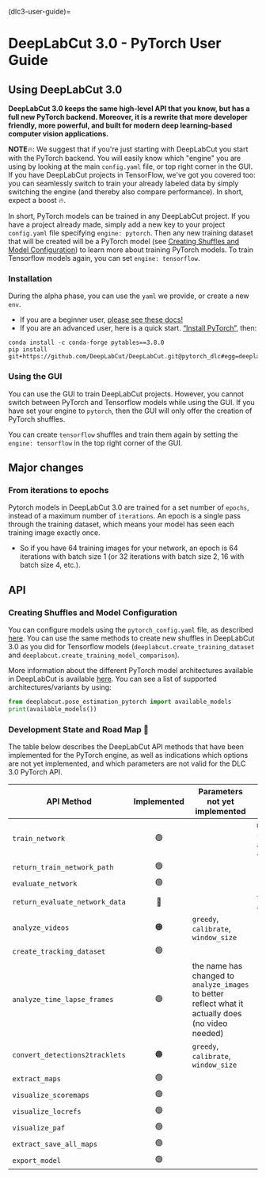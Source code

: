 (dlc3-user-guide)=
# DeepLabCut 3.0 - PyTorch User Guide

## Using DeepLabCut 3.0

**DeepLabCut 3.0 keeps the same high-level API that you know, but has a full new PyTorch backend. 
Moreover, it is a rewrite that more developer friendly, more powerful, and built for modern deep
learning-based computer vision applications.**

**NOTE**🔥: We suggest that if you're just starting with DeepLabCut you start with the PyTorch backend. 
You will easily know which "engine" you are using by looking at the main `config.yaml` file, or top right corner in the GUI. 
If you have DeepLabCut projects in TensorFlow, we've got you covered too: you can seamlessly switch to train your already labeled data
by simply switching the engine (and thereby also compare performance). In short, expect a boost 🔥.

In short, PyTorch models can be trained in any DeepLabCut project. If you have a project already made,  simply add a new key to your 
project `config.yaml` file specifying `engine: pytorch`. Then any new training dataset
that will be created will be a PyTorch model (see 
[Creating Shuffles and Model Configuration](#Creating-Shuffles-and-Model-Configuration))
to learn more about training PyTorch models. To train Tensorflow models again, you can
set `engine: tensorflow`.

### Installation

During the alpha phase, you can use the `yaml` we provide, or create a new `env`. 
- If you are a beginner user, [please see these docs!](https://deeplabcut.github.io/DeepLabCut/docs/beginner-guides/beginners-guide.html)
- If you are an advanced user, here is a quick start. [“Install PyTorch”](https://pytorch.org/get-started/locally/), then:

```
conda install -c conda-forge pytables==3.8.0
pip install git+https://github.com/DeepLabCut/DeepLabCut.git@pytorch_dlc#egg=deeplabcut[gui,modelzoo,wandb]
```

### Using the GUI

You can use the GUI to train DeepLabCut projects. However, you cannot switch between 
PyTorch and Tensorflow models while using the GUI. If you have set your engine to
`pytorch`, then the GUI will only offer the creation of PyTorch shuffles.

You can create `tensorflow` shuffles and train them again by setting the 
`engine: tensorflow` in the top right corner of the GUI.

## Major changes

### From iterations to epochs

Pytorch models in DeepLabCut 3.0 are trained for a set number of `epochs`, instead of a 
maximum number of `iterations`. An epoch is a single pass through the training dataset, 
which means your model has seen each training image exactly once.

- So if you have 64 training images for your network, an epoch is 64 iterations with batch
size 1 (or 32 iterations with batch size 2, 16 with batch size 4, etc.).

## API

### Creating Shuffles and Model Configuration

You can configure models using the `pytorch_config.yaml` file, as described
[here](dlc3-pytorch-config). You can use the same methods to create new shuffles in 
DeepLabCut 3.0 as you did for Tensorflow models (`deeplabcut.create_training_dataset`
and `deeplabcut.create_training_model_comparison`).

More information about the different PyTorch model architectures available in DeepLabCut
is available [here](dlc3-pytorch-config). You can see a list of supported 
architectures/variants by using:

```python
from deeplabcut.pose_estimation_pytorch import available_models
print(available_models())
```

### Development State and Road Map 🚧

The table below describes the DeepLabCut API methods that have been implemented for the
PyTorch engine, as well as indications which options are not yet implemented, and which
parameters are not valid for the DLC 3.0 PyTorch API.


| API Method                     | Implemented | Parameters not yet implemented                                                                      | Parameters invalid for pytorch                      |
|--------------------------------|:-----------:|-----------------------------------------------------------------------------------------------------|-----------------------------------------------------|
| `train_network`                |     🟢      |                                                                                                     | `maxiters`, `saveiters`, `allow_growth`, `autotune` |
| `return_train_network_path`    |     🟢      |                                                                                                     |                                                     |
| `evaluate_network`             |     🟢      |                                                                                                     |                                                     |
| `return_evaluate_network_data` |     🔴      |                                                                                                     | `TFGPUinference`, `allow_growth`                    |
| `analyze_videos`               |     🟠      | `greedy`, `calibrate`, `window_size`                                                                |                                                     |
| `create_tracking_dataset`      |     🟢      |                                                                                                     |                                                     |
| `analyze_time_lapse_frames`    |     🟢      | the name has changed to  `analyze_images` to better reflect what it actually does (no video needed) |                                                     |
| `convert_detections2tracklets` |     🟠      | `greedy`, `calibrate`, `window_size`                                                                |                                                     |
| `extract_maps`                 |     🟢      |                                                                                                     |                                                     |
| `visualize_scoremaps`          |     🟢      |                                                                                                     |                                                     |
| `visualize_locrefs`            |     🟢      |                                                                                                     |                                                     |
| `visualize_paf`                |     🟢      |                                                                                                     |                                                     |
| `extract_save_all_maps`        |     🟢      |                                                                                                     |                                                     |
| `export_model`                 |     🟢      |                                                                                                     |                                                     |
